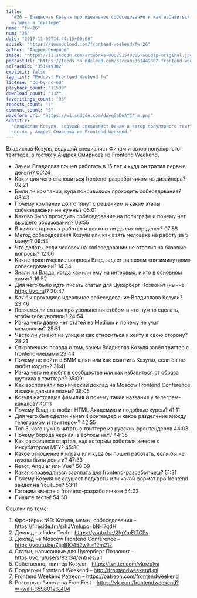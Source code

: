 ```yaml
---
title:
  "#26 – Владислав Козуля про идеальное собеседование и как избавиться от образа
  шутника в твиттере"
name: "fw-26"
num: "26"
date: "2017-11-05T14:44:15+00:00"
scLink: "https://soundcloud.com/frontend-weekend/fw-26"
author: "Андрей Смирнов"
image: "https://i1.sndcdn.com/artworks-000251540305-6u0dip-original.jpg"
podcastUrl: "https://feeds.soundcloud.com/stream/351449302-frontend-weekend-fw-26.m4a"
scTrackId: "351449302"
explicit: false
tag_list: "Podcast Frontend Weekend fw"
license: "cc-by-nc-nd"
playback_count: "11539"
download_count: "132"
favoritings_count: "93"
reposts_count: "7"
comment_count: "5"
waveform_url: "https://w1.sndcdn.com/dwyqSeDnAYC4_m.png"
subtitle:
  "Владислав Козуля, ведущий специалист Финам и автор популярного твиттера, в
  гостях у Андрея Смирнова из Frontend Weekend."
---
```


Владислав Козуля, ведущий специалист Финам и автор популярного твиттера, в
гостях у Андрея Смирнова из Frontend Weekend.

- Зачем Владислав пошел работать в 15 лет и куда он тратил первые деньги?
  <timecode sec="24">00:24</timecode>
- Как и для чего становиться frontend-разработчиком из дизайнера?
  <timecode sec="141">02:21</timecode>
- Были ли компании, куда понравилось проходить собеседование?
  <timecode sec="223">03:43</timecode>
- Почему компании долго тянут с решением и какие этапы собеседования не нужны?
  <timecode sec="301">05:01</timecode>
- Каково было проходить собеседование на полиграфе и почему нет высшего
  образования? <timecode sec="415">06:55</timecode>
- В каких стартапах работал и должны ли до сих пор денег?
  <timecode sec="478">07:58</timecode>
- Метод собеседования Козули или как взять человека на работу за 5 минут?
  <timecode sec="593">09:53</timecode>
- Что делать, если человек на собеседовании не ответил на базовые вопросы?
  <timecode sec="726">12:06</timecode>
- Какие практические вопросы Влад задает на своем «пятиминутном» собеседовании?
  <timecode sec="874">14:34</timecode>
- Знали ли Влада, когда хамили ему на интервью, и кто в основном хамит?
  <timecode sec="1012">16:52</timecode>
- Для чего было идти писать статьи для Цукерберг Позвонит (нынче
  <https://vc.ru>)? <timecode sec="1247">20:47</timecode>
- Как бы проходило идеальное собеседование Владислава Козули?
  <timecode sec="1426">23:46</timecode>
- Является ли статья про увольнения стёбом и что нужно сделать, чтобы тебя
  уволили? <timecode sec="1494">24:54</timecode>
- Из-за чего давно нет статей на Medium и почему не учат мемологии?
  <timecode sec="1551">25:51</timecode>
- Часто ли узнают на улице и как относиться к хейту в свою сторону?
  <timecode sec="1701">28:21</timecode>
- Откровенная правда о том, зачем Владислав Козуля завёл твиттер с
  frontend-мемами <timecode sec="1784">29:44</timecode>
- Почему не пойти в SMM’щики или как схантить Козулю, если он не любит кодить?
  <timecode sec="1901">31:41</timecode>
- Из-за чего не любят в сообществе или как избавиться от образа шутника в
  твиттере? <timecode sec="2109">35:09</timecode>
- Как восприняли технический доклад на Moscow Frontend Conference и какие дальше
  планы? <timecode sec="2285">38:05</timecode>
- Козуля настоящая фамилия и почему такие названия у телеграм-каналов?
  <timecode sec="2411">40:11</timecode>
- Почему Влад не любит HTML Академию и подобные курсы?
  <timecode sec="2471">41:11</timecode>
- Для чего был сделан канал Фронтендер и какое разделение между телеграмом и
  твиттером? <timecode sec="2575">42:55</timecode>
- Топ 3, кого нужно читать в твиттере из русских фронтендеров
  <timecode sec="2643">44:03</timecode>
- Почему борода черная, а волосы нет? <timecode sec="2675">44:35</timecode>
- Как развалился стартап, над которым работали вместе с Инкубатором МГУ?
  <timecode sec="2730">45:30</timecode>
- Какое отношение к играм или куда бы пошел работать, если бы не нужны были
  деньги? <timecode sec="2853">47:33</timecode>
- React, Angular или Vue? <timecode sec="3039">50:39</timecode>
- Какая справедливая зарплата для frontend-разработчика?
  <timecode sec="3091">51:31</timecode>
- Почему Козуля не слушает подкасты или какой формат про frontend зайдет на
  YouTube? <timecode sec="3191">53:11</timecode>
- Готовим вместе с frontend-разработчиком <timecode sec="3243">54:03</timecode>
- Пишите тесты! <timecode sec="3290">54:50</timecode>

Ссылки по теме:

1. Фронтёрки №9: Козуля, мемы, собеседования –
   <https://fireside.fm/s/hJVmIupq+bN-I7qdH>
2. Доклад на Index Tech – <https://youtu.be/2fgYmEtTCPs>
3. Доклад на Moscow Frontend Conference –
   <https://youtu.be/ZijpBIO452w?t=12m21s>
4. Статьи, написанные для Цукерберг Позвонит –
   <https://vc.ru/users/83134/entries/all>
5. Собственно, твиттер Козули – <https://twitter.com/vkozulya>
6. Поддержи Frontend Weekend – <http://frontendweekend.ml>
7. Frontend Weekend Patreon – <https://patreon.com/frontendweekend>
8. Розыгрыш билета на FrontFest –
   <https://vk.com/frontendweekend?w=wall-65980126_404>
